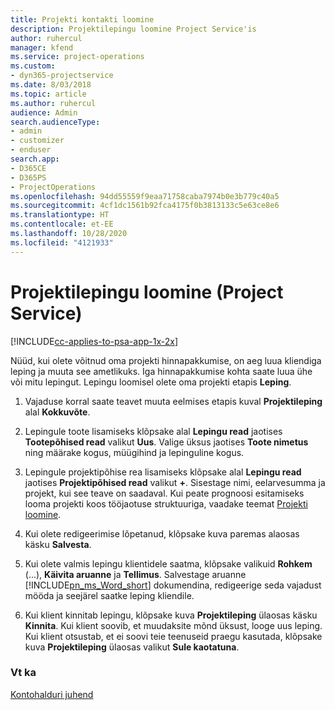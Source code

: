 ```yaml
---
title: Projekti kontakti loomine
description: Projektilepingu loomine Project Service'is
author: ruhercul
manager: kfend
ms.service: project-operations
ms.custom:
- dyn365-projectservice
ms.date: 8/03/2018
ms.topic: article
ms.author: ruhercul
audience: Admin
search.audienceType:
- admin
- customizer
- enduser
search.app:
- D365CE
- D365PS
- ProjectOperations
ms.openlocfilehash: 94dd55559f9eaa71758caba7974b0e3b779c40a5
ms.sourcegitcommit: 4cf1dc1561b92fca4175f0b3813133c5e63ce8e6
ms.translationtype: HT
ms.contentlocale: et-EE
ms.lasthandoff: 10/28/2020
ms.locfileid: "4121933"
---
```

# <a name="create-a-project-contract-project-service"></a>Projektilepingu loomine (Project Service)

[!INCLUDE[cc-applies-to-psa-app-1x-2x](../includes/cc-applies-to-psa-app-1x-2x.md)]

Nüüd, kui olete võitnud oma projekti hinnapakkumise, on aeg luua kliendiga leping ja muuta see ametlikuks. Iga hinnapakkumise kohta saate luua ühe või mitu lepingut. Lepingu loomisel olete oma projekti etapis **Leping**.  
  
1. Vajaduse korral saate teavet muuta eelmises etapis kuval **Projektileping** alal **Kokkuvõte**.  
  
2. Lepingule toote lisamiseks klõpsake alal **Lepingu read** jaotises **Tootepõhised read** valikut **Uus**. Valige üksus jaotises **Toote nimetus** ning määrake kogus, müügihind ja lepinguline kogus.  
  
3. Lepingule projektipõhise rea lisamiseks klõpsake alal **Lepingu read** jaotises **Projektipõhised read** valikut **+**. Sisestage nimi, eelarvesumma ja projekt, kui see teave on saadaval. Kui peate prognoosi esitamiseks looma projekti koos tööjaotuse struktuuriga, vaadake teemat [Projekti loomine](../psa/create-project.md).  
  
4. Kui olete redigeerimise lõpetanud, klõpsake kuva paremas alaosas käsku **Salvesta**.  
  
5. Kui olete valmis lepingu klientidele saatma, klõpsake valikuid **Rohkem** (...), **Käivita aruanne** ja **Tellimus**. Salvestage aruanne [!INCLUDE[pn_ms_Word_short](../includes/pn-ms-word-short.md)] dokumendina, redigeerige seda vajadust mööda ja seejärel saatke leping kliendile.  
  
6. Kui klient kinnitab lepingu, klõpsake kuva **Projektileping** ülaosas käsku **Kinnita**. Kui klient soovib, et muudaksite mõnd üksust, looge uus leping. Kui klient otsustab, et ei soovi teie teenuseid praegu kasutada, klõpsake kuva **Projektileping** ülaosas valikut **Sule kaotatuna**.  
  
### <a name="see-also"></a>Vt ka  
 [Kontohalduri juhend](../psa/account-manager-guide.md)
